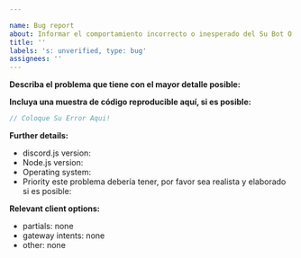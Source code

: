 ```yaml
---

name: Bug report
about: Informar el comportamiento incorrecto o inesperado del Su Bot O Errores
title: ''
labels: 's: unverified, type: bug'
assignees: ''
---
```

<!-- Use Discord para preguntas: CERRADO -->

**Describa el problema que tiene con el mayor detalle posible:**

**Incluya una muestra de código reproducible aquí, si es posible:**

```js
// Coloque Su Error Aqui!
```

**Further details:**

- discord.js version:
- Node.js version:
- Operating system:
- Priority este problema debería tener, por favor sea realista y elaborado si es posible:

**Relevant client options:**

- partials: none
- gateway intents: none
- other: none

<!--
Elimine el comentario y complete el hash de confirmación si esto se aplica a usted:
(Si bien no es un requisito probar su problema en la rama maestra, nos facilitaría mucho la solución del problema, así que hágalo si es posible :c).

-->
